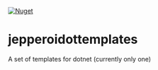 [![Nuget](https://img.shields.io/nuget/v/JeppeRoiKristensen.Dotnet.Templates?style=flat-square)](https://www.nuget.org/packages/JeppeRoiKristensen.Dotnet.Templates)

# jepperoidottemplates
A set of templates for dotnet (currently only one)
